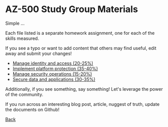 # AZ-500 Study Group Materials

Simple ...

Each file listed is a separate homework assignment, one for each of the skills measured.

If you see a typo or want to add content that others may find useful, edit away and submit your changes!

- [Manage identity and access (20-25%)](IdentityAccess.md)
- [Implement platform protection (35-40%)](Platform.md)
- [Manage security operations (15-20%)](Operations.md)
- [Secure data and applications (30-35%)](DataApps.md)


Additionally, if you see something, say something! Let's leverage the power of the community.

If you run across an interesting blog post, article, nuggest of truth, update the documents on Github!

[Back](../)